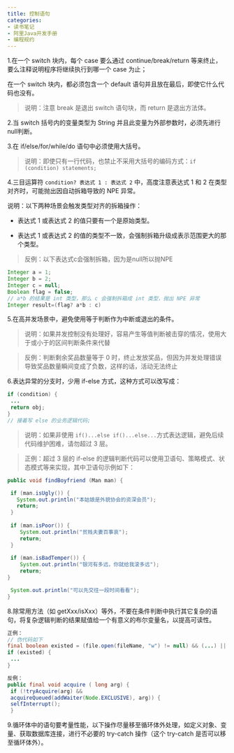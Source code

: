 ```yaml
---
title: 控制语句
categories: 
- 读书笔记
- 阿里Java开发手册
- 编程规约
---
```


1.在一个 switch 块内，每个 case 要么通过 continue/break/return 等来终止，要么注释说明程序将继续执行到哪一个 case 为止；

在一个 switch 块内，都必须包含一个 default 语句并且放在最后，即使它什么代码也没有。

> 说明：注意 break 是退出 switch 语句块，而 return 是退出方法体。

2.当 switch 括号内的变量类型为 String 并且此变量为外部参数时，必须先进行 null判断。

3.在 if/else/for/while/do 语句中必须使用大括号。

> 说明：即使只有一行代码，也禁止不采用大括号的编码方式：`if (condition) statements;`

4.三目运算符 `condition? 表达式 1 : 表达式 2` 中，高度注意表达式 1 和 2 在类型对齐时，可能抛出因自动拆箱导致的 NPE 异常。

说明：以下两种场景会触发类型对齐的拆箱操作：

* 表达式 1 或表达式 2 的值只要有一个是原始类型。

* 表达式 1 或表达式 2 的值的类型不一致，会强制拆箱升级成表示范围更大的那个类型。

> 反例：以下表达式c会强制拆箱，因为是null所以抛NPE

```java
Integer a = 1;
Integer b = 2;
Integer c = null;
Boolean flag = false;
// a*b 的结果是 int 类型，那么 c 会强制拆箱成 int 类型，抛出 NPE 异常
Integer result=(flag? a*b : c) 
```

5.在高并发场景中，避免使用等于判断作为中断或退出的条件。

> 说明：如果并发控制没有处理好，容易产生等值判断被击穿的情况，使用大于或小于的区间判断条件来代替

> 反例：判断剩余奖品数量等于 0 时，终止发放奖品，但因为并发处理错误导致奖品数量瞬间变成了负数，这样的话，活动无法终止

6.表达异常的分支时，少用 if-else 方式，这种方式可以改写成：

```java
if (condition) { 
 ...
 return obj;
}
// 接着写 else 的业务逻辑代码; 
```

> 说明：如果非使用 `if()...else if()...else...`方式表达逻辑，避免后续代码维护困难，请勿超过 3 层。

> 正例：超过 3 层的 if-else 的逻辑判断代码可以使用卫语句、策略模式、状态模式等来实现，其中卫语句示例如下：

```java
public void findBoyfriend (Man man) {

 if (man.isUgly()) {
   System.out.println("本姑娘是外貌协会的资深会员");
   return;
 }
 
 if (man.isPoor()) {
    System.out.println("贫贱夫妻百事哀");
    return;
 }
 
 if (man.isBadTemper()) {
    System.out.println("银河有多远，你就给我滚多远");
    return;
}

 System.out.println("可以先交往一段时间看看");
}
```

8.除常用方法（如 getXxx/isXxx）等外，不要在条件判断中执行其它复杂的语句，将复杂逻辑判断的结果赋值给一个有意义的布尔变量名，以提高可读性。

```java
正例：
// 伪代码如下
final boolean existed = (file.open(fileName, "w") != null) && (...) || (...);
if (existed) {
 ...
}

反例：
public final void acquire ( long arg) {
 if (!tryAcquire(arg) &&
 acquireQueued(addWaiter(Node.EXCLUSIVE), arg)) {
 selfInterrupt();
 }
```

9.循环体中的语句要考量性能，以下操作尽量移至循环体外处理，如定义对象、变量、获取数据库连接，进行不必要的 try-catch 操作（这个 try-catch 是否可以移至循环体外）。
